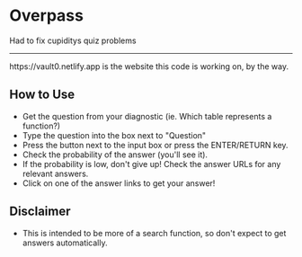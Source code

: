 # Overpass
Had to fix cupiditys quiz problems
<hr/>
https://vault0.netlify.app is the website this code is working on, by the way.

## How to Use
* Get the question from your diagnostic (ie. Which table represents a function?)
* Type the question into the box next to "Question"
* Press the button next to the input box or press the ENTER/RETURN key.
* Check the probability of the answer (you'll see it).
* If the probability is low, don't give up! Check the answer URLs for any relevant answers.
* Click on one of the answer links to get your answer!

## Disclaimer
* This is intended to be more of a search function, so don't expect to get answers automatically.
